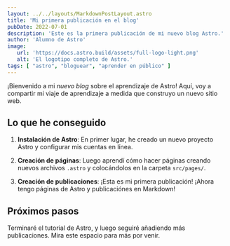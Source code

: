 ```yaml
---
layout: ../../layouts/MarkdownPostLayout.astro
title: 'Mi primera publicación en el blog'
pubDate: 2022-07-01
description: 'Este es la primera publicación de mi nuevo blog Astro.'
author: 'Alumno de Astro'
image:
   url: 'https://docs.astro.build/assets/full-logo-light.png'
   alt: 'El logotipo completo de Astro.'
tags: [ "astro", "bloguear", "aprender en público" ]
---
```


¡Bienvenido a mi _nuevo blog_ sobre el aprendizaje de Astro! Aquí, voy a compartir mi viaje de aprendizaje a medida que
construyo un nuevo sitio web.

## Lo que he conseguido

1. **Instalación de Astro**: En primer lugar, he creado un nuevo proyecto Astro y configurar mis cuentas en línea.

2. **Creación de páginas**: Luego aprendí cómo hacer páginas creando nuevos archivos `.astro` y colocándolos en la
   carpeta `src/pages/`.

3. **Creación de publicaciones**: ¡Esta es mi primera publicación! ¡Ahora tengo páginas de Astro y publicaciónes en
   Markdown!

## Próximos pasos

Terminaré el tutorial de Astro, y luego seguiré añadiendo más publicaciones. Mira este espacio para más por venir.
